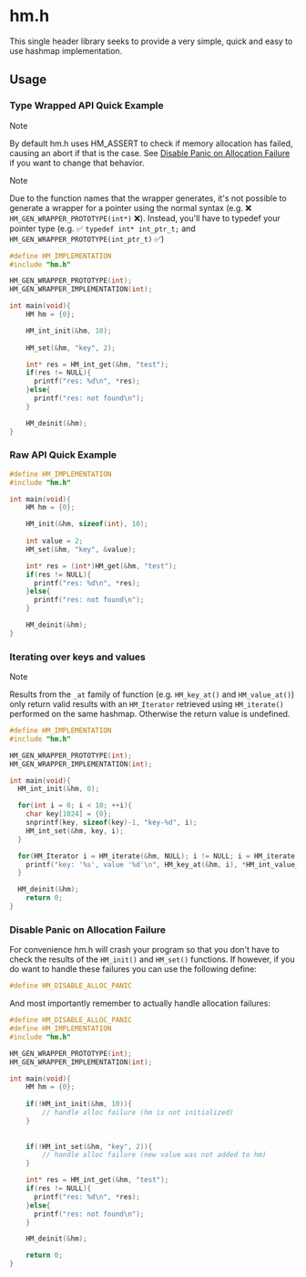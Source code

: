 # hm.h

This single header library seeks to provide a very simple, quick and easy to use hashmap implementation.

## Usage

### Type Wrapped API Quick Example

> [!NOTE]
> By default hm.h uses HM_ASSERT to check if memory allocation has failed, causing an abort if that is the case.
> See [Disable Panic on Allocation Failure](#Disable-Panic-on-Allocation-Failure) if you want to change that behavior.

> [!NOTE]
> Due to the function names that the wrapper generates, it's not possible to generate a wrapper for a pointer using the normal syntax (e.g. :x: `HM_GEN_WRAPPER_PROTOTYPE(int*)` :x:).
> Instead, you'll have to typedef your pointer type (e.g. :white_check_mark: `typedef int* int_ptr_t;` and `HM_GEN_WRAPPER_PROTOTYPE(int_ptr_t)` :white_check_mark:) 

```c
#define HM_IMPLEMENTATION
#include "hm.h"

HM_GEN_WRAPPER_PROTOTYPE(int);
HM_GEN_WRAPPER_IMPLEMENTATION(int);

int main(void){
    HM hm = {0};

    HM_int_init(&hm, 10); 
    
    HM_set(&hm, "key", 2);

    int* res = HM_int_get(&hm, "test");
    if(res != NULL){
      printf("res: %d\n", *res);
    }else{
      printf("res: not found\n");
    }

    HM_deinit(&hm);
}

```

### Raw API Quick Example

```c
#define HM_IMPLEMENTATION
#include "hm.h"

int main(void){
    HM hm = {0};

    HM_init(&hm, sizeof(int), 10); 
    
    int value = 2;
    HM_set(&hm, "key", &value);

    int* res = (int*)HM_get(&hm, "test");
    if(res != NULL){
      printf("res: %d\n", *res);
    }else{
      printf("res: not found\n");
    }

    HM_deinit(&hm);
}
```

### Iterating over keys and values

> [!NOTE]
> Results from the `_at` family of function (e.g. `HM_key_at()` and `HM_value_at()`) only return valid results with an `HM_Iterator` retrieved using `HM_iterate()` performed on the same hashmap. Otherwise the return value is undefined.

```c
#define HM_IMPLEMENTATION
#include "hm.h"

HM_GEN_WRAPPER_PROTOTYPE(int);
HM_GEN_WRAPPER_IMPLEMENTATION(int);

int main(void){
  HM_int_init(&hm, 0);

  for(int i = 0; i < 10; ++i){
    char key[1024] = {0};
    snprintf(key, sizeof(key)-1, "key-%d", i);
    HM_int_set(&hm, key, i);
  }

  for(HM_Iterator i = HM_iterate(&hm, NULL); i != NULL; i = HM_iterate(&hm, i)){
    printf("key: '%s', value '%d'\n", HM_key_at(&hm, i), *HM_int_value_at(&hm, i));
  }

  HM_deinit(&hm);
    return 0;
}
```

### Disable Panic on Allocation Failure

For convenience hm.h will crash your program so that you don't have to check the results of the `HM_init()` and `HM_set()` functions. 
If however, if you do want to handle these failures you can use the following define:

```c
#define HM_DISABLE_ALLOC_PANIC
```

And most importantly remember to actually handle allocation failures:

```c
#define HM_DISABLE_ALLOC_PANIC
#define HM_IMPLEMENTATION
#include "hm.h"

HM_GEN_WRAPPER_PROTOTYPE(int);
HM_GEN_WRAPPER_IMPLEMENTATION(int);

int main(void){
    HM hm = {0};
    
    if(!HM_int_init(&hm, 10)){
        // handle alloc failure (hm is not initialized)
    }
    
    
    if(!HM_int_set(&hm, "key", 2)){
        // handle alloc failure (new value was not added to hm)
    }

    int* res = HM_int_get(&hm, "test");
    if(res != NULL){
      printf("res: %d\n", *res);
    }else{
      printf("res: not found\n");
    }

    HM_deinit(&hm);

    return 0;
}
```

